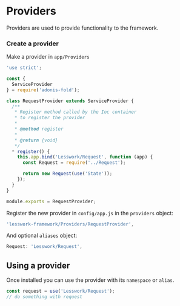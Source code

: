 # Providers
Providers are used to provide functionality to the framework.

### Create a provider 

Make a provider in `app/Providers`

```js
'use strict';

const {
  ServiceProvider
} = require('adonis-fold');

class RequestProvider extends ServiceProvider {
  /**
   * Register method called by the Ioc container
   * to register the provider
   *
   * @method register
   *
   * @return {void}
   */
  * register() {
    this.app.bind('Lesswork/Request', function (app) {
      const Request = require('../Request');

      return new Request(use('State'));
    });
  }
}

module.exports = RequestProvider;
```

Register the new provider in `config/app.js` in the `providers` object:
```js
'lesswork-framework/Providers/RequestProvider',
```

And optional `aliases` object:
```js
Request: 'Lesswork/Request',
```

## Using a provider
Once installed you can use the provider with its `namespace` or `alias`.

```js
const request = use('Lesswork/Request');
// do something with request
```